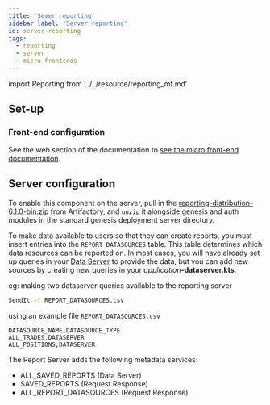 ```yaml
---
title: 'Sever reporting'
sidebar_label: 'Server reporting'
id: server-reporting
tags:
  - reporting
  - server
  - micro frontends
---
```


import Reporting from '../../resource/reporting_mf.md'

<Reporting />

## Set-up

### Front-end configuration

See the web section of the documentation to [see the micro front-end documentation](../../../web/micro-front-ends/front-end-reporting).

## Server configuration

To enable this component on the server, pull in the [reporting-distribution-6.1.0-bin.zip](https://genesisglobal.jfrog.io/ui/native/libs-release-local/global/genesis/reporting-distribution/6.1.0/reporting-distribution-6.1.0-bin.zip) from Artifactory, and `unzip` it alongside genesis and auth modules in the standard genesis deployment server directory.

To make data available to users so that they can create reports, you must insert entries into the `REPORT_DATASOURCES` table. This table determines which data resources can be reported on. In most cases, you will have already set up queries in your [Data Server](../../../server/data-server/basics/) to provide the data, but you can add new sources by creating new queries in your _application_**-dataserver.kts**.

eg: making two dataserver queries available to the reporting server
```bash
SendIt -t REPORT_DATASOURCES.csv
```

using an example file `REPORT_DATASOURCES.csv`
```csv
DATASOURCE_NAME,DATASOURCE_TYPE
ALL_TRADES,DATASERVER
ALL_POSITIONS,DATASERVER
```

The Report Server adds the following metadata services:

- ALL_SAVED_REPORTS (Data Server)
- SAVED_REPORTS (Request Response)
- ALL_REPORT_DATASOURCES (Request Response)

